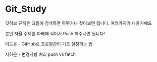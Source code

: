 # Git_Study

깃허브 규칙은 크롬에 검색하면 아무거나 찾아보면 됩니다. 여러가지가 나올거에요

본인 자율 주제를 아래에 적어서 Push 해주시면 됩니다!

이도윤 - GitHub로 프로필관리 기초 설정하는 법

서하은 - 변경사항 처리 push vs fetch
